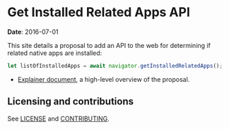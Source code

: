 # Get Installed Related Apps API

**Date**: 2016-07-01

This site details a proposal to add an API to the web for determining if related
native apps are installed:

```js
let listOfInstalledApps = await navigator.getInstalledRelatedApps();
```

* [Explainer document](EXPLAINER.md), a high-level overview of the proposal.

## Licensing and contributions

See [LICENSE](LICENSE.md) and [CONTRIBUTING](CONTRIBUTING.md).
